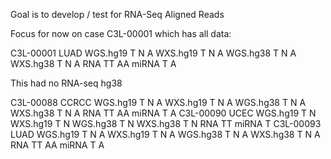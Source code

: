 Goal is to develop / test for RNA-Seq Aligned Reads

Focus for now on case C3L-00001 which has all data:

C3L-00001   LUAD    WGS.hg19 T N A  WXS.hg19 T N A  WGS.hg38 T N A  WXS.hg38 T N A  RNA TT  AA  miRNA T  A

This had no RNA-seq hg38


C3L-00088   CCRCC   WGS.hg19 T N A  WXS.hg19 T N A  WGS.hg38 T N A  WXS.hg38 T N A  RNA TT  AA  miRNA T  A
C3L-00090   UCEC    WGS.hg19 T N    WXS.hg19 T N    WGS.hg38 T N    WXS.hg38 T N    RNA TT      miRNA T
C3L-00093   LUAD    WGS.hg19 T N A  WXS.hg19 T N A  WGS.hg38 T N A  WXS.hg38 T N A  RNA TT  AA  miRNA T  A
